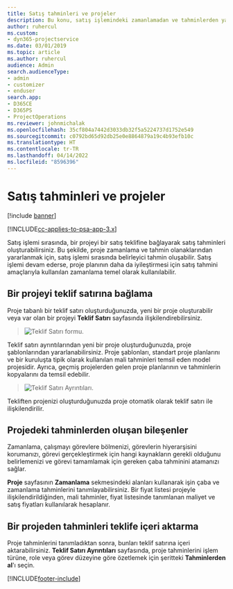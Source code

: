```yaml
---
title: Satış tahminleri ve projeler
description: Bu konu, satış işlemindeki zamanlamadan ve tahminlerden yararlanma hakkında bilgi sağlar.
author: ruhercul
ms.custom:
- dyn365-projectservice
ms.date: 03/01/2019
ms.topic: article
ms.author: ruhercul
audience: Admin
search.audienceType:
- admin
- customizer
- enduser
search.app:
- D365CE
- D365PS
- ProjectOperations
ms.reviewer: johnmichalak
ms.openlocfilehash: 35cf804a7442d3033db32f5a5224737d1752e549
ms.sourcegitcommit: c0792bd65d92db25e0e8864879a19c4b93efb10c
ms.translationtype: HT
ms.contentlocale: tr-TR
ms.lasthandoff: 04/14/2022
ms.locfileid: "8596396"
---
```

# <a name="sales-estimates-and-projects"></a>Satış tahminleri ve projeler

[!include [banner](../includes/psa-now-project-operations.md)]

[!INCLUDE[cc-applies-to-psa-app-3.x](../includes/cc-applies-to-psa-app-3x.md)]

Satış işlemi sırasında, bir projeyi bir satış teklifine bağlayarak satış tahminleri oluşturabilirsiniz. Bu şekilde, proje zamanlama ve tahmin olanaklarından yararlanmak için, satış işlemi sırasında belirleyici tahmin oluşabilir. Satış işlemi devam ederse, proje planının daha da iyileştirmesi için satış tahmini amaçlarıyla kullanılan zamanlama temel olarak kullanılabilir.

## <a name="linking-a-project-to-a-quote-line"></a>Bir projeyi teklif satırına bağlama

Proje tabanlı bir teklif satırı oluşturduğunuzda, yeni bir proje oluşturabilir veya var olan bir projeyi **Teklif Satırı** sayfasında ilişkilendirebilirsiniz. 

> ![Teklif Satırı formu.](media/project-8.png)
 
Teklif satırı ayrıntılarından yeni bir proje oluşturduğunuzda, proje şablonlarından yararlanabilirsiniz. Proje şablonları, standart proje planlarını ve bir kuruluşta tipik olarak kullanılan mali tahminleri temsil eden model projesidir. Ayrıca, geçmiş projelerden gelen proje planlarının ve tahminlerin kopyalarını da temsil edebilir.

> ![Teklif Satırı Ayrıntıları.](media/project-9.png)
  
Tekliften projenizi oluşturduğunuzda proje otomatik olarak teklif satırı ile ilişkilendirilir.

## <a name="components-of-estimates-in-a-project"></a>Projedeki tahminlerden oluşan bileşenler

Zamanlama, çalışmayı görevlere bölmenizi, görevlerin hiyerarşisini korumanızı, görevi gerçekleştirmek için hangi kaynakların gerekli olduğunu belirlemenizi ve görevi tamamlamak için gereken çaba tahminini atamanızı sağlar.

**Proje** sayfasının **Zamanlama** sekmesindeki alanları kullanarak işin çaba ve zamanlama tahminlerini tanımlayabilirsiniz. Bir fiyat listesi projeyle ilişkilendirildiğinden, mali tahminler, fiyat listesinde tanımlanan maliyet ve satış fiyatları kullanılarak hesaplanır.

## <a name="importing-estimates-from-a-project-into-a-quote"></a>Bir projeden tahminleri teklife içeri aktarma

Proje tahminlerini tanımladıktan sonra, bunları teklif satırına içeri aktarabilirsiniz. **Teklif Satırı Ayrıntıları** sayfasında, proje tahminlerini işlem türüne, role veya görev düzeyine göre özetlemek için şeritteki **Tahminlerden al**'ı seçin.


[!INCLUDE[footer-include](../includes/footer-banner.md)]
